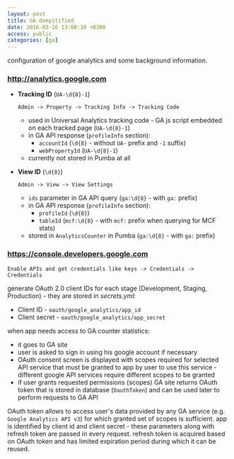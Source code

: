 ```yaml
---
layout: post
title: GA demystified
date: 2016-03-16 13:08:10 +0300
access: public
categories: [ga]
---
```


configuration of google analytics and some background information.

<!-- more -->

### <http://analytics.google.com>

- **Tracking ID** (`UA-\d{8}-1`)

  `Admin -> Property -> Tracking Info -> Tracking Code`

  - used in Universal Analytics tracking code -
    GA js script embedded on each tracked page (`UA-\d{8}-1`)
  - in GA API response (`profileInfo` section):
    - `accountId` (`\d{8}` - without `UA-` prefix and `-1` suffix)
    - `webPropertyId` (`UA-\d{8}-1`)
  - currently not stored in Pumba at all

- **View ID** (`\d{8}`)

  `Admin -> View -> View Settings`

  - `ids` parameter in GA API query (`ga:\d{8}` - with `ga:` prefix)
  - in GA API response (`profileInfo` section):
    - `profileId` (`\d{8}`)
    - `tableId` (`mcf:\d{8}` - with `mcf:` prefix when querying for MCF stats)
  - stored in `AnalyticsCounter` in Pumba (`ga:\d{8}` - with `ga:` prefix)

### <https://console.developers.google.com>

`Enable APIs and get credentials like keys -> Credentials -> Credentials`

generate OAuth 2.0 client IDs for each stage (Development, Staging, Production) -
they are stored in _secrets.yml_:

- Client ID - `oauth/google_analytics/app_id`
- Client secret - `oauth/google_analytics/app_secret`

when app needs access to GA counter statistics:

- it goes to GA site
- user is asked to sign in using his google account if necessary
- OAuth consent screen is displayed with scopes required for selected API
  service that must be granted to app by user to use this service -
  different google API services require different scopes to be granted
- if user grants requested permissions (scopes) GA site returns OAuth token
  that is stored in database (`OauthToken`) and can be used later
  to perform requests to GA API

OAuth token allows to access user's data provided by any GA service
(e.g. `Google Analytics API v3`) for which granted set of scopes is sufficient.
app is identified by client id and client secret - these parameters along with
refresh token are passed in every request. refresh token is acquired based on
OAuth token and has limited expiration period during which it can be reused.
